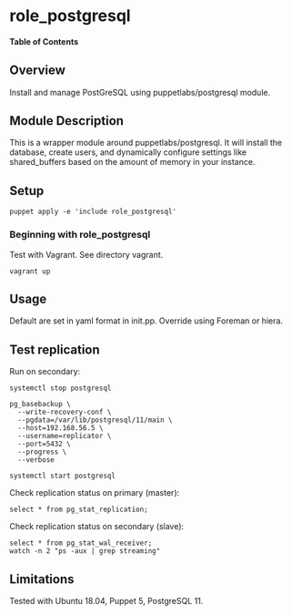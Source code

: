 # role_postgresql

#### Table of Contents

## Overview

Install and manage PostGreSQL using puppetlabs/postgresql module.

## Module Description

This is a wrapper module around puppetlabs/postgresql. It will install the database, create users, and dynamically configure settings like shared_buffers based on the amount of memory in your instance.

## Setup

    puppet apply -e 'include role_postgresql'

### Beginning with role_postgresql

Test with Vagrant. See directory vagrant.

    vagrant up

## Usage

Default are set in yaml format in init.pp. Override using Foreman or hiera. 

## Test replication

Run on secondary:

    systemctl stop postgresql

    pg_basebackup \
      --write-recovery-conf \
      --pgdata=/var/lib/postgresql/11/main \
      --host=192.168.56.5 \
      --username=replicator \
      --port=5432 \
      --progress \
      --verbose

    systemctl start postgresql
    
Check replication status on primary (master):

    select * from pg_stat_replication;

Check replication status on secondary (slave):

    select * from pg_stat_wal_receiver;
    watch -n 2 "ps -aux | grep streaming"

## Limitations

Tested with Ubuntu 18.04, Puppet 5, PostgreSQL 11.
